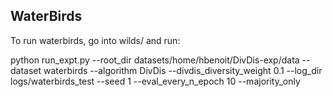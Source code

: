 

## WaterBirds

To run waterbirds, go into wilds/ and run:

python run_expt.py --root_dir datasets/home/hbenoit/DivDis-exp/data --dataset waterbirds  --algorithm DivDis --divdis_diversity_weight 0.1 --log_dir logs/waterbirds_test --seed 1  --eval_every_n_epoch 10 --majority_only 

